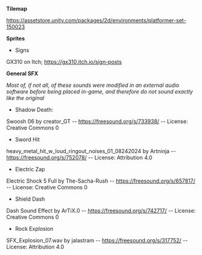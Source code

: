 **Tilemap**

https://assetstore.unity.com/packages/2d/environments/platformer-set-150023

**Sprites**

- Signs

GX310 on Itch; https://gx310.itch.io/sign-posts


**General SFX**

*Most of, if not all, of these sounds were modified in an external audio software before being placed in-game, and therefore do not sound exactly like the original*


- Shadow Death:

Swoosh 06 by creator_GT -- https://freesound.org/s/733938/ -- License: Creative Commons 0


- Sword Hit

heavy_metal_hit_w_loud_ringout_noises_01_08242024 by Artninja -- https://freesound.org/s/752078/ -- License: Attribution 4.0


- Electric Zap

Electric Shock 5 Full by The-Sacha-Rush -- https://freesound.org/s/657817/ -- License: Creative Commons 0


- Shield Dash

Dash Sound Effect by ArTiX.0 -- https://freesound.org/s/742717/ -- License: Creative Commons 0


- Rock Explosion

SFX_Explosion_07.wav by jalastram -- https://freesound.org/s/317752/ -- License: Attribution 4.0